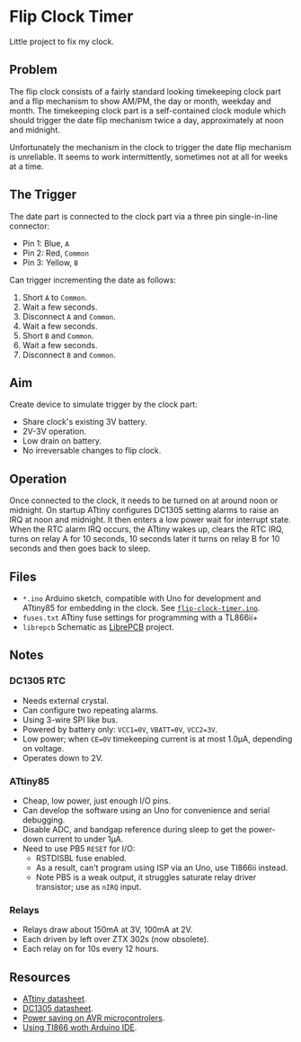 # Flip Clock Timer
Little project to fix my clock.

## Problem
The flip clock consists of a fairly standard looking timekeeping clock part
and a flip mechanism to show AM/PM, the day or month, weekday and month. The
timekeeping clock part is a self-contained clock module which should trigger
the date flip mechanism twice a day, approximately at noon and midnight.

Unfortunately the mechanism in the clock to trigger the date flip mechanism
is unreliable. It seems to work intermittently, sometimes not at all for
weeks at a time.

## The Trigger
The date part is connected to the clock part via a three pin single-in-line
connector:
- Pin 1: Blue, `A`
- Pin 2: Red, `Common`
- Pin 3: Yellow, `B`

Can trigger incrementing the date as follows:
1. Short `A` to `Common`.
2. Wait a few seconds.
3. Disconnect `A` and `Common`.
4. Wait a few seconds.
5. Short `B` and `Common`.
6. Wait a few seconds.
7. Disconnect `B` and `Common`.

## Aim
Create device to simulate trigger by the clock part:
- Share clock's existing 3V battery.
- 2V-3V operation.
- Low drain on battery.
- No irreversable changes to flip clock.

## Operation
Once connected to the clock, it needs to be turned on at around noon or
midnight. On startup ATtiny configures DC1305 setting alarms to raise
an IRQ at noon and midnight. It then enters a low power wait for interrupt
state. When the RTC alarm IRQ occurs, the ATtiny wakes up, clears the RTC
IRQ, turns on relay A for 10 seconds, 10 seconds later it turns on relay B
for 10 seconds and then goes back to sleep.

## Files
- `*.ino` Arduino sketch, compatible with Uno for development and ATtiny85 for embedding in the clock. See [`flip-clock-timer.ino`](./flip-clock-timer.ino).
- `fuses.txt` ATtiny fuse settings for programming with a TL866ii+
- `librepcb` Schematic as [LibrePCB](https://librepcb.org/) project.

## Notes
### DC1305 RTC
- Needs external crystal.
- Can configure two repeating alarms.
- Using 3-wire SPI like bus.
- Powered by battery only: `VCC1=0V`, `VBATT=0V`, `VCC2=3V`.
- Low power; when `CE=0V` timekeeping current is at most 1.0μA, depending on voltage.
- Operates down to 2V.

### ATtiny85
- Cheap, low power, just enough I/O pins.
- Can develop the software using an Uno for convenience and serial debugging.
- Disable ADC, and bandgap reference during sleep to get the power-down current to under 1μA.
- Need to use PB5 `RESET` for I/O:
  - RSTDISBL fuse enabled.
  - As a result, can't program using ISP via an Uno, use TI866ii instead.
  - Note PB5 is a weak output, it struggles saturate relay driver transistor; use as `nIRQ` input.

### Relays
- Relays draw about 150mA at 3V, 100mA at 2V.
- Each driven by left over ZTX 302s (now obsolete).
- Each relay on for 10s every 12 hours.

## Resources
- [ATtiny datasheet](https://ww1.microchip.com/downloads/en/DeviceDoc/Atmel-2586-AVR-8-bit-Microcontroller-ATtiny25-ATtiny45-ATtiny85_Datasheet.pdf).
- [DC1305 datasheet](https://datasheets.maximintegrated.com/en/ds/DS1305.pdf).
- [Power saving on AVR microcontrolers](http://www.gammon.com.au/power).
- [Using TI866 woth Arduino IDE](https://forum.arduino.cc/t/minipro-tl866cs-universal-programmer-working-with-arduino-ide/373335).
